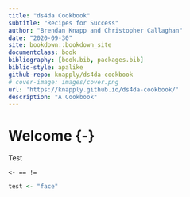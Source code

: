 ```yaml
---
title: "ds4da Cookbook"
subtitle: "Recipes for Success"
author: "Brendan Knapp and Christopher Callaghan"
date: "2020-09-30"
site: bookdown::bookdown_site
documentclass: book
bibliography: [book.bib, packages.bib]
biblio-style: apalike
github-repo: knapply/ds4da-cookbook
# cover-image: images/cover.png
url: 'https://knapply.github.io/ds4da-cookbook/'
description: "A Cookbook"
---
```






# Welcome {-}

Test 

`<- == !=`


```r
test <- "face"
```

